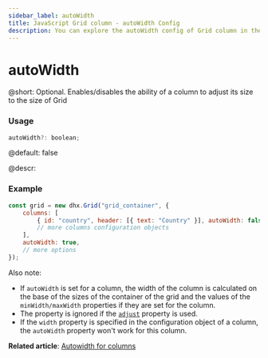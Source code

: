```yaml
---
sidebar_label: autoWidth
title: JavaScript Grid column - autoWidth Config 
description: You can explore the autoWidth config of Grid column in the documentation of the DHTMLX JavaScript UI library. Browse developer guides and API reference, try out code examples and live demos, and download a free 30-day evaluation version of DHTMLX Suite.
---
```


# autoWidth

@short: Optional. Enables/disables the ability of a column to adjust its size to the size of Grid

### Usage

~~~jsx
autoWidth?: boolean;
~~~

@default: false

@descr:
### Example

~~~jsx
const grid = new dhx.Grid("grid_container", {
    columns: [
        { id: "country", header: [{ text: "Country" }], autoWidth: false },
        // more columns configuration objects
    ],
    autoWidth: true,
    // more options
});
~~~

Also note:

- If `autoWidth` is set for a column, the width of the column is calculated on the base of the sizes of the container of the grid and the values of the `minWidth/maxWidth` properties if they are set for the column.
- The property is ignored if the [`adjust`](grid/configuration.md#autosize-for-columns) property is used.
- If the `width` property is specified in the configuration object of a column, the `autoWidth` property won't work for this column.

**Related article**: [Autowidth for columns](grid/configuration.md/#autowidth-for-columns)
